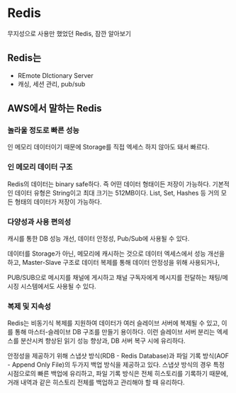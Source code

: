 
# Redis
무지성으로 사용만 했었던 Redis, 잠깐 알아보기

## Redis는 
- REmote DIctionary Server
- 캐싱, 세션 관리, pub/sub

## AWS에서 말하는 Redis

### 놀라울 정도로 빠른 성능

인 메모리 데이터이기 때문에 Storage를 직접 엑세스 하지 않아도 돼서 빠르다.

### 인 메모리 데이터 구조

Redis의 데이터는 binary safe하다. 즉 어떤 데이터 형태이든 저장이 가능하다. 기본적인 데이터 유형은 String이고 최대 크기는 512MB이다. List, Set, Hashes 등 거의 모든 형태의 데이터가 저장이 가능하다.

### 다양성과 사용 편의성

캐시를 통한 DB 성능 개선, 데이터 안정성, Pub/Sub에 사용될 수 있다. 

데이터를 Storage가 아닌, 메모리에 캐시하는 것으로 데이터 엑세스에서 성능 개선을 하고, Master-Slave 구조로 데이터 복제를 통해 데이터 안정성을 위해 사용되거나,     

PUB/SUB으로 메시지를 채널에 게시하고 채널 구독자에게 메시지를 전달하는 채팅/메시징 시스템에서도 사용될 수 있다.

### 복제 및 지속성

Redis는 비동기식 복제를 지원하여 데이터가 여러 슬레이브 서버에 복제될 수 있고, 이를 통해 마스터-슬레이브 DB 구조를 만들기 용이하다. 이런 슬레이브 서버 분리는 엑세스를 분산시켜 향상된 읽기 성능 향상과, DB 서버 복구 시에 유리하다.

안정성을 제공하기 위해 스냅샷 방식(RDB - Redis Database)과 파일 기록 방식(AOF - Append Only File)의 두가지 백업 방식을 제공하고 있다. 스냅샷 방식의 경우 특정 시점으로의 빠른 백업에 유리하고, 파일 기록 방식은 전체 히스토리를 기록하기 때문에, 거래 내역과 같은 히스토리 전체를 백업하고 관리해야 할 때 유리하다.

